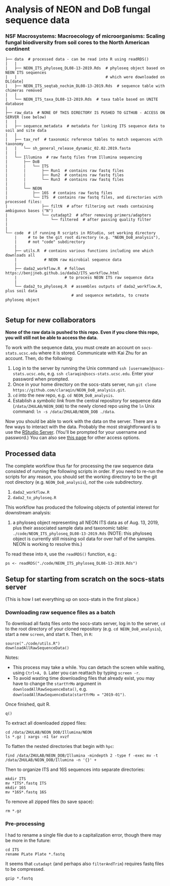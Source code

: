 # Analysis of NEON and DoB fungal sequence data
### NSF Macrosystems: Macroecology of microorganisms: Scaling fungal biodiversity from soil cores to the North American continent 


```
├── data  # processed data - can be read into R using readRDS()
|   |
|   ├── NEON_ITS_phyloseq_DL08-13-2019.Rds  # phyloseq object based on NEON ITS sequences
|   |                                       # which were downloaded on DL[date]
|   ├── NEON_ITS_seqtab_nochim_DL08-13-2019.Rds  # sequence table with chimeras removed
|   |
|   └── NEON_ITS_taxa_DL08-13-2019.Rds  # taxa table based on UNITE database
|
├── raw_data  # NONE OF THIS DIRECTORY IS PUSHED TO GITHUB - ACCESS ON SERVER (see below)
|   |
|   ├── sequence_metadata  # metadata for linking ITS sequence data to soil and site data
|   |
|   ├── tax_ref  # taxonomic reference tables to match sequences with taxonomy
|   |   └── sh_general_release_dynamic_02.02.2019.fasta
|   |
|   └── Illumina  # raw fastq files from Illumina sequencing
|       ├── DoB
|       |   └── ITS
|       |       ├── Run1  # contains raw fastq files
|       |       ├── Run2  # contains raw fastq files
|       |       └── Run3  # contains raw fastq files
|       |   
|       └── NEON
|           ├── 16S  # contains raw fastq files
|           └── ITS  # contains raw fastq files, and directories with processed files:
|               ├── filtN  # after filtering out reads containing ambiguous bases ("N")
|               └── cutadapt2  # after removing primers/adapters
|                   └── filtered  # after passing quality filter
|                 
|
└── code  # if running R scripts in RStudio, set working directory
    |     # to be the git root directory (e.g. "NEON_DoB_analysis"), 
    |     # not "code" subdirectory
    |
    ├── utils.R  # contains various functions including one which downloads all
    |            # NEON raw microbial sequence data
    |
    ├── dada2_workflow.R  # follows https://benjjneb.github.io/dada2/ITS_workflow.html
    |                     # to process NEON ITS raw sequence data
    |
    └── dada2_to_phyloseq.R  # assembles outputs of dada2_workflow.R, plus soil data
                             # and sequence metadata, to create phyloseq object
    
```


## Setup for new collaborators

**None of the raw data is pushed to this repo. Even if you clone this repo, you will still not be able to access the data.**

To work with the sequence data, you must create an account on `socs-stats.ucsc.edu` where it is stored. Communicate with Kai Zhu for an account. Then, do the following:

1. Log in to the server by running the Unix command `ssh [username]@socs-stats.ucsc.edu`, e.g. `ssh claraqin@socs-stats.ucsc.edu`. Enter your password when prompted.
2. Once in your home directory on the socs-stats server, run `git clone https://github.com/claraqin/NEON_DoB_analysis.git`.
3. `cd` into the new repo, e.g. `cd NEON_DoB_analysis`.
3. Establish a *symbolic link* from the central repository for sequence data (`/data/ZHULAB/NEON_DOB`) to the newly cloned repo using the `ln` Unix command: `ln -s /data/ZHULAB/NEON_DOB ./data`.

Now you should be able to work with the data on the server. There are a few ways to interact with the data. Probably the most straightforward is to use the [RStudio Server](https://socs-stats.ucsc.edu:8787). (You'll be prompted for your username and password.) You can also see [this page](https://socs-stats.ucsc.edu/doku.php) for other access options.

## Processed data

The complete workflow thus far for processing the raw sequence data consisted of running the following scripts in order. If you need to re-run the scripts for any reason, you should set the working directory to be the git root directory (e.g. `NEON_DoB_analysis`), *not* the `code` subdirectory.

1. `dada2_workflow.R`
2. `dada2_to_phyloseq.R`

This workflow has produced the following objects of potential interest for downstream analysis:

1. a phyloseq object representing all NEON ITS data as of Aug. 13, 2019, plus their associated sample data and taxonomic table: `./code/NEON_ITS_phyloseq_DL08-13-2019.Rds` (NOTE: this phyloseq object is currently still missing soil data for over half of the samples. NEON is working to resolve this.)




To read these into `R`, use the `readRDS()` function, e.g.:

```
ps <- readRDS("./code/NEON_ITS_phyloseq_DL08-13-2019.Rds")
```


## Setup for starting from scratch on the socs-stats server

(This is how I set everything up on socs-stats in the first place.)


### Downloading raw sequence files as a batch

To download all fastq files onto the socs-stats server, log in to the server, `cd` to the root directory of your cloned repository (e.g. `cd NEON_DoB_analysis`), start a new `screen`, and start `R`. Then, in `R`:

```
source("./code/utils.R")
downloadAllRawSequenceData()
```

Notes: 
* This process may take a while. You can detach the screen while waiting, using `Ctrl+A, D`. Later you can reattach by typing `screen -r`.
* To avoid wasting time downloading files that already exist, you may have to change the `startYrMo` argument in `downloadAllRawSequenceData()`, e.g. `downloadAllRawSequenceData(startYrMo = "2019-01")`.

Once finished, quit R.

```
q()
```

To extract all downloaded zipped files:

```
cd /data/ZHULAB/NEON_DOB/Illumina/NEON
ls *.gz | xargs -n1 tar xvzf
```

To flatten the nested directories that begin with `hpc`:

```
find /data/ZHULAB/NEON_DOB/Illumina -mindepth 2 -type f -exec mv -t /data/ZHULAB/NEON_DOB/Illumina -n '{}' +
```

Then to organize ITS and 16S sequences into separate directories:

```
mkdir ITS
mv *ITS*.fastq ITS
mkdir 16S
mv *16S*.fastq 16S
```

To remove all zipped files (to save space):

```
rm *.gz
```


### Pre-processing

I had to rename a single file due to a capitalization error, though there may be more in the future:

```
cd ITS
rename PLate Plate *.fastq
```

It seems that `cutadapt` (and perhaps also `filterAndTrim`) requires fastq files to be compressed.

```
gzip *.fastq
```
